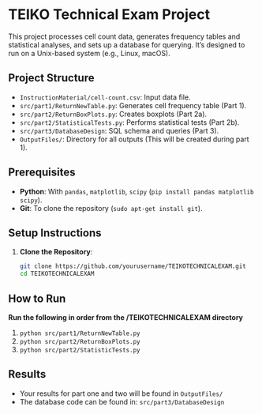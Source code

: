 # TEIKO Technical Exam Project

This project processes cell count data, generates frequency tables and statistical analyses, and sets up a database for querying. It’s designed to run on a Unix-based system (e.g., Linux, macOS).

## Project Structure
- `InstructionMaterial/cell-count.csv`: Input data file.
- `src/part1/ReturnNewTable.py`: Generates cell frequency table (Part 1).
- `src/part2/ReturnBoxPlots.py`: Creates boxplots (Part 2a).
- `src/part2/StatisticalTests.py`: Performs statistical tests (Part 2b).
- `src/part3/DatabaseDesign`: SQL schema and queries (Part 3).
- `OutputFiles/`: Directory for all outputs (This will be created during part 1).

## Prerequisites
- **Python**: With `pandas`, `matplotlib`, `scipy` (`pip install pandas matplotlib scipy`).
- **Git**: To clone the repository (`sudo apt-get install git`).

## Setup Instructions
1. **Clone the Repository**:
   ```bash
   git clone https://github.com/yourusername/TEIKOTECHNICALEXAM.git
   cd TEIKOTECHNICALEXAM

## How to Run
**Run the following in order from the /TEIKOTECHNICALEXAM directory**
1. `python src/part1/ReturnNewTable.py`
2. `python src/part2/ReturnBoxPlots.py`
3. `python src/part2/StatisticTests.py`

## Results
- Your results for part one and two will be found in `OutputFiles/`
- The database code can be found in: `src/part3/DatabaseDesign`

